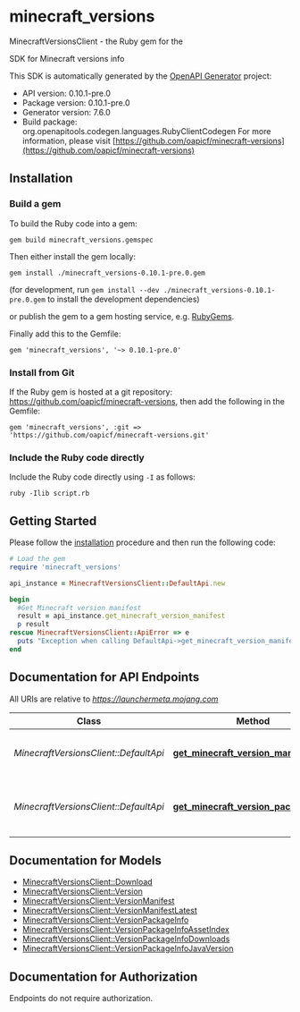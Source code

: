# minecraft_versions

MinecraftVersionsClient - the Ruby gem for the 

SDK for Minecraft versions info

This SDK is automatically generated by the [OpenAPI Generator](https://openapi-generator.tech) project:

- API version: 0.10.1-pre.0
- Package version: 0.10.1-pre.0
- Generator version: 7.6.0
- Build package: org.openapitools.codegen.languages.RubyClientCodegen
For more information, please visit [https://github.com/oapicf/minecraft-versions](https://github.com/oapicf/minecraft-versions)

## Installation

### Build a gem

To build the Ruby code into a gem:

```shell
gem build minecraft_versions.gemspec
```

Then either install the gem locally:

```shell
gem install ./minecraft_versions-0.10.1-pre.0.gem
```

(for development, run `gem install --dev ./minecraft_versions-0.10.1-pre.0.gem` to install the development dependencies)

or publish the gem to a gem hosting service, e.g. [RubyGems](https://rubygems.org/).

Finally add this to the Gemfile:

    gem 'minecraft_versions', '~> 0.10.1-pre.0'

### Install from Git

If the Ruby gem is hosted at a git repository: https://github.com/oapicf/minecraft-versions, then add the following in the Gemfile:

    gem 'minecraft_versions', :git => 'https://github.com/oapicf/minecraft-versions.git'

### Include the Ruby code directly

Include the Ruby code directly using `-I` as follows:

```shell
ruby -Ilib script.rb
```

## Getting Started

Please follow the [installation](#installation) procedure and then run the following code:

```ruby
# Load the gem
require 'minecraft_versions'

api_instance = MinecraftVersionsClient::DefaultApi.new

begin
  #Get Minecraft version manifest
  result = api_instance.get_minecraft_version_manifest
  p result
rescue MinecraftVersionsClient::ApiError => e
  puts "Exception when calling DefaultApi->get_minecraft_version_manifest: #{e}"
end

```

## Documentation for API Endpoints

All URIs are relative to *https://launchermeta.mojang.com*

Class | Method | HTTP request | Description
------------ | ------------- | ------------- | -------------
*MinecraftVersionsClient::DefaultApi* | [**get_minecraft_version_manifest**](docs/DefaultApi.md#get_minecraft_version_manifest) | **GET** /mc/game/version_manifest.json | Get Minecraft version manifest
*MinecraftVersionsClient::DefaultApi* | [**get_minecraft_version_package_info**](docs/DefaultApi.md#get_minecraft_version_package_info) | **GET** /v1/packages/{packageId}/{versionId}.json | Get Minecraft version package info


## Documentation for Models

 - [MinecraftVersionsClient::Download](docs/Download.md)
 - [MinecraftVersionsClient::Version](docs/Version.md)
 - [MinecraftVersionsClient::VersionManifest](docs/VersionManifest.md)
 - [MinecraftVersionsClient::VersionManifestLatest](docs/VersionManifestLatest.md)
 - [MinecraftVersionsClient::VersionPackageInfo](docs/VersionPackageInfo.md)
 - [MinecraftVersionsClient::VersionPackageInfoAssetIndex](docs/VersionPackageInfoAssetIndex.md)
 - [MinecraftVersionsClient::VersionPackageInfoDownloads](docs/VersionPackageInfoDownloads.md)
 - [MinecraftVersionsClient::VersionPackageInfoJavaVersion](docs/VersionPackageInfoJavaVersion.md)


## Documentation for Authorization

Endpoints do not require authorization.

